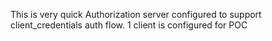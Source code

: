 This is very quick Authorization server configured to support
client_credentials auth flow. 1 client is configured for POC